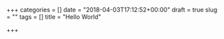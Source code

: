 +++
categories = []
date = "2018-04-03T17:12:52+00:00"
draft = true
slug = ""
tags = []
title = "Hello World"

+++
